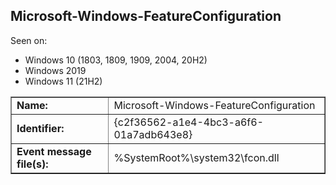 ## Microsoft-Windows-FeatureConfiguration

Seen on:
* Windows 10 (1803, 1809, 1909, 2004, 20H2)
* Windows 2019
* Windows 11 (21H2)

<table border="1" class="docutils">
  <tbody>
    <tr>
      <td><b>Name:</b></td>
      <td>Microsoft-Windows-FeatureConfiguration</td>
    </tr>
    <tr>
      <td><b>Identifier:</b></td>
      <td>{c2f36562-a1e4-4bc3-a6f6-01a7adb643e8}</td>
    </tr>
    <tr>
      <td><b>Event message file(s):</b></td>
      <td>%SystemRoot%\system32\fcon.dll</td>
    </tr>
  </tbody>
</table>

&nbsp;

